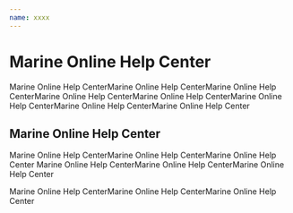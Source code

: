 ```yaml
---
name: xxxx
---
```


# Marine Online Help Center
Marine Online Help CenterMarine Online Help CenterMarine Online Help CenterMarine Online Help CenterMarine Online Help CenterMarine Online Help CenterMarine Online Help CenterMarine Online Help Center

## Marine Online Help Center
Marine Online Help CenterMarine Online Help CenterMarine Online Help Center
Marine Online Help CenterMarine Online Help CenterMarine Online Help Center

Marine Online Help CenterMarine Online Help CenterMarine Online Help Center